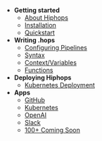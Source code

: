 - **Getting started**
  - [About Hiphops](start-about.md)
  - [Installation](start-installation.md)
  - [Quickstart](start-quickstart.md)
- **Writing .hops**
  - [Configuring Pipelines](hops-configuring.md)
  - [Syntax](hops-syntax.md)
  - [Context/Variables](hops-context.md)
  - [Functions](hops-functions.md)
- **Deploying Hiphops**
  - [Kubernetes Deployment](deploy-k8s.md)
- **Apps**
  - [GitHub](app-github.md)
  - [Kubernetes](app-kubernetes.md)
  - [OpenAI](app-openai.md)
  - [Slack](app-slack.md)
  - [100+ Coming Soon](app-coming-soon.md)

<!-- TODO: Managing hiphops stuff (local dev, deployed instances, pipeline storage on sequences etc) -->
<!-- Concepts -->
<!-- Tutorials (create a task, etc) -->
